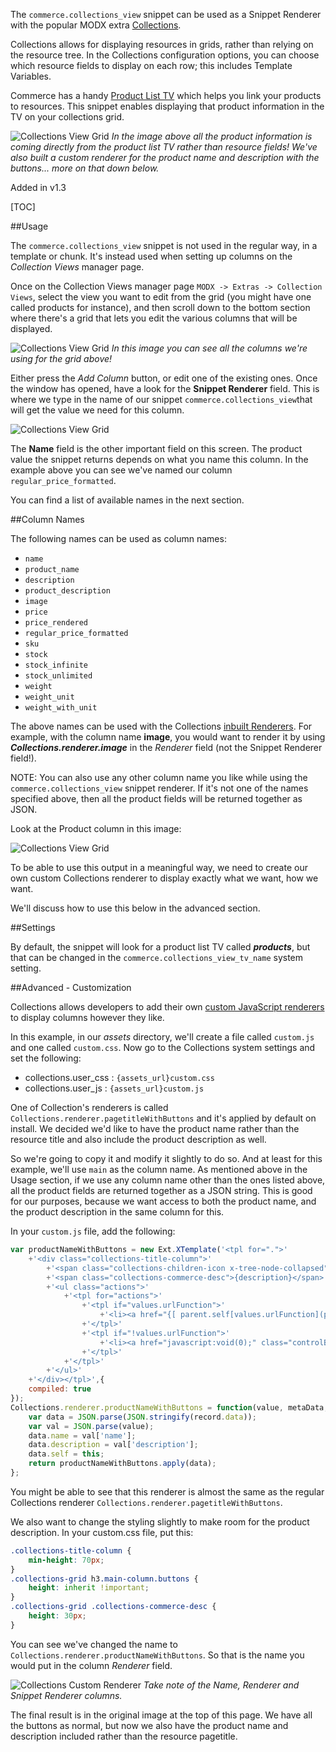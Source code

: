 The `commerce.collections_view` snippet can be used as a Snippet Renderer with the popular MODX extra 
[Collections](https://docs.modx.com/3.x/en/extras/collections/index).

Collections allows for displaying resources in grids, rather than relying on the resource tree. In the Collections
configuration options, you can choose which resource fields to display on each row; this includes Template Variables.

Commerce has a handy [Product List TV](https://docs.modmore.com/en/Commerce/v1/Product_Catalog/Products_TV.html) which helps you link your products to resources. This snippet enables
displaying that product information in the TV on your collections grid.

![Collections View Grid](../../images/products/collections_view_grid.png)
_In the image above all the product information is coming directly from the product list TV rather than resource fields!
We've also built a custom renderer for the product name and description with the buttons... more on that down below._

Added in v1.3

[TOC]

##Usage

The `commerce.collections_view` snippet is not used in the regular way, in a template or chunk. It's instead
used when setting up columns on the _Collection Views_ manager page. 

Once on the Collection Views manager page `MODX -> Extras -> Collection Views`, select the view you want to edit from the grid
(you might have one called products for instance), and then scroll down to the bottom section where there's a grid 
that lets you edit the various columns that will be displayed.

![Collections View Grid](../../images/products/collections_view_config.png)
_In this image you can see all the columns we're using for the grid above!_

Either press the _Add Column_ button, or edit one of the existing ones. Once the window has opened,
have a look for the **Snippet Renderer** field. This is where we type in the name of our snippet 
`commerce.collections_view`that will get the value we need for this column.

![Collections View Grid](../../images/products/collections_view_column_edit.png)

The **Name** field is the other important field on this screen. The product value the snippet returns
depends on what you name this column. In the example above you can see we've named our column 
`regular_price_formatted`.

You can find a list of available names in the next section.

##Column Names

The following names can be used as column names:

- `name`
- `product_name`
- `description`
- `product_description`
- `image`
- `price`
- `price_rendered`
- `regular_price_formatted`
- `sku`
- `stock`
- `stock_infinite`
- `stock_unlimited`
- `weight`
- `weight_unit`
- `weight_with_unit`

The above names can be used with the Collections [inbuilt Renderers](https://docs.modx.com/3.x/en/extras/collections/index#renderers).
For example, with the column name **image**, you would want to render it by using **_Collections.renderer.image_**
in the _Renderer_ field (not the Snippet Renderer field!).

NOTE: You can also use any other column name you like while using the `commerce.collections_view` snippet renderer. 
If it's not one of the names specified above, then all the product fields will be returned together as JSON.

Look at the Product column in this image:

![Collections View Grid](../../images/products/collections_view_json.png)

To be able to use this output in a meaningful way, we need to create our own custom Collections renderer to display
exactly what we want, how we want.

We'll discuss how to use this below in the advanced section.

##Settings

By default, the snippet will look for a product list TV called **_products_**, but that can be changed in
the `commerce.collections_view_tv_name` system setting.

##Advanced - Customization

Collections allows developers to add their own [custom JavaScript renderers](https://docs.modx.com/3.x/en/extras/collections/index#custom-renderers)
to display columns however they like.

In this example, in our _assets_ directory, we'll create a file called `custom.js` and one called `custom.css`.
Now go to the Collections system settings and set the following:
- collections.user_css : `{assets_url}custom.css`
- collections.user_js : `{assets_url}custom.js`

One of Collection's renderers is called `Collections.renderer.pagetitleWithButtons` and it's applied by default on install. 
We decided we'd like to have the product name rather than the resource title and also include the 
product description as well. 

So we're going to copy it and modify it slightly to do so. And at least for this example, we'll use `main` as the 
column name. As mentioned above in the Usage section, if we use any column name other than the ones listed above,
all the product fields are returned together as a JSON string. This is good for our purposes, because we want 
access to both the product name, and the product description in the same column for this.

In your `custom.js` file, add the following:
```js
var productNameWithButtons = new Ext.XTemplate('<tpl for=".">'
    +'<div class="collections-title-column">'
        +'<span class="collections-children-icon x-tree-node-collapsed"><i class="{icons}"></i></span><h3 class="main-column buttons"><a href="{[ parent.self.getEditChildUrl(parent) ]}" title="Edit {pagetitle}">{name}</a></h3>'
        +'<span class="collections-commerce-desc">{description}</span>'
        +'<ul class="actions">'
            +'<tpl for="actions">'
                +'<tpl if="values.urlFunction">'
                    +'<li><a href="{[ parent.self[values.urlFunction](parent) ]}" class="{className}">{text}</a></li>'
                +'</tpl>'
                +'<tpl if="!values.urlFunction">'
                    +'<li><a href="javascript:void(0);" class="controlBtn {className}">{text}</a></li>'
                +'</tpl>'
            +'</tpl>'
        +'</ul>'
    +'</div></tpl>',{
    compiled: true
});
Collections.renderer.productNameWithButtons = function(value, metaData, record, rowIndex, colIndex, store) {
    var data = JSON.parse(JSON.stringify(record.data));
    var val = JSON.parse(value);
    data.name = val['name'];
    data.description = val['description'];
    data.self = this;
    return productNameWithButtons.apply(data);
};
```
You might be able to see that this renderer is almost the same as the regular Collections renderer `Collections.renderer.pagetitleWithButtons`.


We also want to change the styling slightly to make room for the product description. In your custom.css file, put this:
```css
.collections-title-column {
    min-height: 70px;
}
.collections-grid h3.main-column.buttons {
    height: inherit !important;
}
.collections-grid .collections-commerce-desc {
    height: 30px;
}

```

You can see we've changed the name to `Collections.renderer.productNameWithButtons`. So that is the name you would 
put in the column _Renderer_ field.

![Collections Custom Renderer](../../images/products/collections_view_custom.png)
_Take note of the Name, Renderer and Snippet Renderer columns._

The final result is in the original image at the top of this page. We have all the buttons as normal,
but now we also have the product name and description included rather than the resource pagetitle.